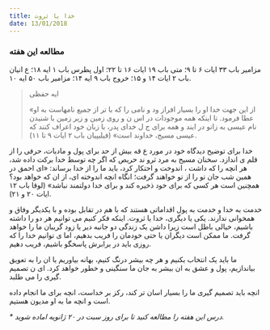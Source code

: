 ```yaml
---
title: خدا یا ثروت
date: 13/01/2018
---
```


### مطالعه این هفته
مزامیر باب ۳۳ ایات ۶ تا ۹؛ متی باب ۱۹ ایات ۱۶ تا ۲۲؛ اول پطرس باب ۱ ایه ۱۸؛ ع انیان باب ۲ ایات ۱۴ و ۱۵؛ خروج باب ۹ ایه ۱۴؛ مزامیر باب ۵۰ ایه ۱۰.

> <p>ایه حفظی</p>
> «از این جهت خدا او را بسیار  افراز  ود و نامی را که با تر از جمیع نامهاست به او عطا فرمود. تا اینکه همه موجودات در اس ن و روی زمین و زیر زمین با شنیدن نام عیسی به زانو در ایند و همه برای ج ل خدای پدر، با زبان خود اعراف کنند که عیسی مسیح، خداوند است» (فیلیپیان باب ۲ ایات ۹ تا ١١).

خدا برای توضیح دیدگاه خود در مورد ع قه بیش از حد برای پول و مادیات، حرفی را از قلم  ی اندازد. سخنان مسیح به مرد ثرو ند حریص که اگر چه توسط خدا برکت داده شد، هر انچه را که داشت ، اندوخت و احتکار کرد، باید ما را از خدا برساند: «ای احمق در همین شب جان تو را از تو خواهند گرفت؛ انگاه انچه اندوخته ای، از ان که خواهد بود؟ همچنین است هر کسی که برای خود ذخیره کند و برای خدا دولتمند نباشد» (لوقا
باب ۱۲ ایات ۲۰ و ۲۱).

خدمت به خدا و خدمت به پول اقداماتی هستند که با هم در تقابل بوده و با
یکدیگر وفاق و همخوانی ندارند. یکی یا دیگری، خدا یا ثروت. اینکه فکر کنیم می توانیم هر دو را داشته باشیم، خیالی باطل است زیرا داشن یک زندگی دو جانبه دیر یا زود گریبان ما را خواهد گرفت. ما ممکن است دیگران یا حتی خودمان را فریب بدهیم،
اما  ی توانیم خدا را که روزی باید در برابرش پاسخگو باشیم، فریب دهیم.

ما باید یک انتخاب بکنیم و هر چه بیشر درنگ کنیم، بهانه بیاوریم یا ان را به تعویق بیاندازیم، پول و عشق به ان بیشر به جان ما سنگینی و خطور خواهد کرد. ای ن تصمیم
گیری را می طلبد.

انچه باید تصمیم گیری ما را بسیار اسان تر کند،  رکز بر خداست، انچه برای ما انجام داده است و انچه ما به او مدیون هستیم.

_* درس این هفته را مطالعه کنید تا برای روز سبت در ۲۰ ژانویه اماده شوید._